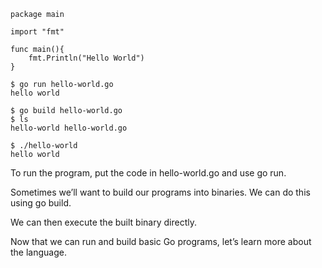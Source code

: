 ```
package main

import "fmt"

func main(){
	fmt.Println("Hello World")
}

```

```
$ go run hello-world.go
hello world

$ go build hello-world.go
$ ls
hello-world	hello-world.go

$ ./hello-world
hello world

```

To run the program, put the code in hello-world.go and use go run.

Sometimes we’ll want to build our programs into binaries. We can do this using go build.

We can then execute the built binary directly.

Now that we can run and build basic Go programs, let’s learn more about the language.

